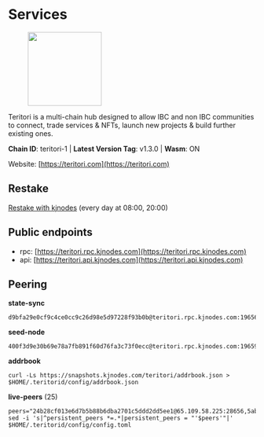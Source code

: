 # Services

<figure><img src="https://raw.githubusercontent.com/kj89/testnet_manuals/main/pingpub/logos/teritori.png" width="150" alt=""><figcaption></figcaption></figure>

Teritori is a multi-chain hub designed to allow IBC and non IBC communities  to connect, trade services & NFTs, launch new projects & build further existing ones.

**Chain ID**: teritori-1 | **Latest Version Tag**: v1.3.0 | **Wasm**: ON

Website: [https://teritori.com](https://teritori.com)

## Restake

[Restake with kjnodes](https://restake.app/teritori/torivaloper184ln03hkpt75uhrrr26f66kvcqvf4yn4nc2xjm) (every day at 08:00, 20:00)
## Public endpoints

* rpc: [https://teritori.rpc.kjnodes.com](https://teritori.rpc.kjnodes.com)
* api: [https://teritori.api.kjnodes.com](https://teritori.api.kjnodes.com)

## Peering

**state-sync**

```
d9bfa29e0cf9c4ce0cc9c26d98e5d97228f93b0b@teritori.rpc.kjnodes.com:19656
```

**seed-node**

```
400f3d9e30b69e78a7fb891f60d76fa3c73f0ecc@teritori.rpc.kjnodes.com:19659
```

**addrbook**
```
curl -Ls https://snapshots.kjnodes.com/teritori/addrbook.json > $HOME/.teritorid/config/addrbook.json
```

**live-peers** (25)
```
peers="24b28cf013e6d7b5b88b6dba2701c5ddd2dd5ee1@65.109.58.225:28656,5ab6437f73fe71f392d53566e037aa91087530ac@139.144.67.202:26656,6bc9f80a5123d62c23aadb7b5d68b740a794b0c6@65.109.49.111:36656,ec4126b26336cd61b335345df4ff2a3fbb79338a@65.109.92.240:20026,4b04b3d164dc6dd5bb555a7a106a8d314f30516f@65.21.136.170:53656,0b27217386756577e1eadf00c4169dc8f041e522@51.210.7.219:26656,009e25e99e3f8fde86d283d4b8b0ce2f777cde53@138.201.8.248:53656,4aca2f1d6bb432596f5c3129165c42526320b3cb@78.110.161.68:26656,5a98d637a16b16bf425a4a785c9d11a7d1e5b8a0@65.21.131.215:26736,29b92a4020171c20fe70e5d60f9c5d07dc9f31f7@194.163.161.146:26656,406fc7fe86ba396cb7fc8616c546f21a1d3c51cd@89.58.57.158:26656,b0dcd078a40b8bca35f0cf873951b27e5dd45793@188.217.162.92:26656,2afdb9300c47e43e555fa572d033b2d68ac28506@65.109.70.68:26686,cdda30f407133027bf1322305e62ad968fad5348@96.69.133.222:26656,a191006e50d3af40fd253c23dae715a45fdd7415@95.179.217.1:26656,51eaf493facf36754411baa4f7b89355bd9cb3e7@195.201.63.87:42666,d9bfa29e0cf9c4ce0cc9c26d98e5d97228f93b0b@65.109.88.38:19656,14fa46dbadd79647ebf3e5bc82326d2debc5fd52@51.159.176.185:26656,3594b73f909a9c4b87cfe6a361ef8b2b51124dd5@65.109.69.59:15956,358f13bd95d91517053a58f4d30205842672837f@104.37.187.214:60656,6ef7a8bc7a3cc0856594f12570e8f2282a099dcf@65.109.93.152:26796,26175f13ada3d61c93bca342819fd5dc797bced0@65.109.58.226:28656,ed747c9e39fc04fdbc7ab5fc4a4a7f7a298ee329@65.144.145.234:26656,46b7ae20e3cc4264076a91c3601f3894a021a80d@65.108.6.45:36656,d956d6180e96c62315a777b1a3ed8f1ebf873e80@38.242.232.202:29656"
sed -i 's|^persistent_peers *=.*|persistent_peers = "'$peers'"|' $HOME/.teritorid/config/config.toml
```
